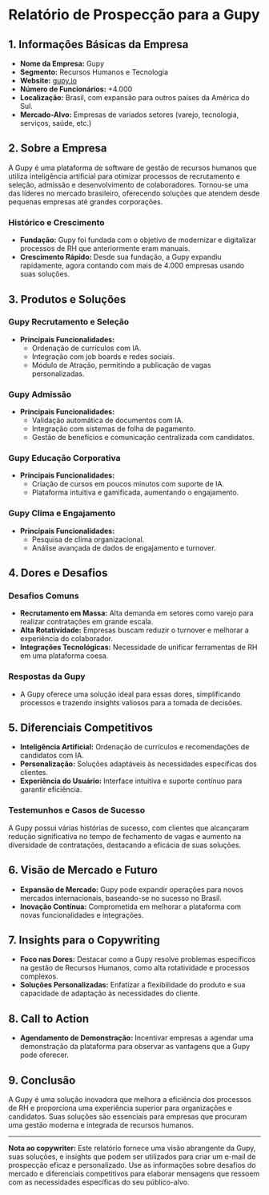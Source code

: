 # Relatório de Prospecção para a Gupy

## 1. **Informações Básicas da Empresa**
- **Nome da Empresa:** Gupy  
- **Segmento:** Recursos Humanos e Tecnologia  
- **Website:** [gupy.io](https://www.gupy.io/)  
- **Número de Funcionários:** +4.000  
- **Localização:** Brasil, com expansão para outros países da América do Sul.  
- **Mercado-Alvo:** Empresas de variados setores (varejo, tecnologia, serviços, saúde, etc.)  

## 2. **Sobre a Empresa**
A Gupy é uma plataforma de software de gestão de recursos humanos que utiliza inteligência artificial para otimizar processos de recrutamento e seleção, admissão e desenvolvimento de colaboradores. Tornou-se uma das líderes no mercado brasileiro, oferecendo soluções que atendem desde pequenas empresas até grandes corporações.

### **Histórico e Crescimento**
- **Fundação:** Gupy foi fundada com o objetivo de modernizar e digitalizar processos de RH que anteriormente eram manuais.
- **Crescimento Rápido:** Desde sua fundação, a Gupy expandiu rapidamente, agora contando com mais de 4.000 empresas usando suas soluções.

## 3. **Produtos e Soluções**
### **Gupy Recrutamento e Seleção**
- **Principais Funcionalidades:**
  - Ordenação de currículos com IA.
  - Integração com job boards e redes sociais.
  - Módulo de Atração, permitindo a publicação de vagas personalizadas.

### **Gupy Admissão**
- **Principais Funcionalidades:**
  - Validação automática de documentos com IA.
  - Integração com sistemas de folha de pagamento.
  - Gestão de benefícios e comunicação centralizada com candidatos.

### **Gupy Educação Corporativa**
- **Principais Funcionalidades:**
  - Criação de cursos em poucos minutos com suporte de IA.
  - Plataforma intuitiva e gamificada, aumentando o engajamento.

### **Gupy Clima e Engajamento**
- **Principais Funcionalidades:**
  - Pesquisa de clima organizacional.
  - Análise avançada de dados de engajamento e turnover.

## 4. **Dores e Desafios**
### **Desafios Comuns**
- **Recrutamento em Massa:** Alta demanda em setores como varejo para realizar contratações em grande escala.
- **Alta Rotatividade:** Empresas buscam reduzir o turnover e melhorar a experiência do colaborador.
- **Integrações Tecnológicas:** Necessidade de unificar ferramentas de RH em uma plataforma coesa.

### **Respostas da Gupy**
- A Gupy oferece uma solução ideal para essas dores, simplificando processos e trazendo insights valiosos para a tomada de decisões.

## 5. **Diferenciais Competitivos**
- **Inteligência Artificial:** Ordenação de currículos e recomendações de candidatos com IA.
- **Personalização:** Soluções adaptáveis às necessidades específicas dos clientes.
- **Experiência do Usuário:** Interface intuitiva e suporte contínuo para garantir eficiência.

### **Testemunhos e Casos de Sucesso**
A Gupy possui várias histórias de sucesso, com clientes que alcançaram redução significativa no tempo de fechamento de vagas e aumento na diversidade de contratações, destacando a eficácia de suas soluções.

## 6. **Visão de Mercado e Futuro**
- **Expansão de Mercado:** Gupy pode expandir operações para novos mercados internacionais, baseando-se no sucesso no Brasil.
- **Inovação Contínua:** Comprometida em melhorar a plataforma com novas funcionalidades e integrações.

## 7. **Insights para o Copywriting**
- **Foco nas Dores:** Destacar como a Gupy resolve problemas específicos na gestão de Recursos Humanos, como alta rotatividade e processos complexos.
- **Soluções Personalizadas:** Enfatizar a flexibilidade do produto e sua capacidade de adaptação às necessidades do cliente.

## 8. **Call to Action**
- **Agendamento de Demonstração:** Incentivar empresas a agendar uma demonstração da plataforma para observar as vantagens que a Gupy pode oferecer.

## 9. **Conclusão**
A Gupy é uma solução inovadora que melhora a eficiência dos processos de RH e proporciona uma experiência superior para organizações e candidatos. Suas soluções são essenciais para empresas que procuram uma gestão moderna e integrada de recursos humanos. 

---

**Nota ao copywriter:** Este relatório fornece uma visão abrangente da Gupy, suas soluções, e insights que podem ser utilizados para criar um e-mail de prospecção eficaz e personalizado. Use as informações sobre desafios do mercado e diferenciais competitivos para elaborar mensagens que ressoem com as necessidades específicas do seu público-alvo.
